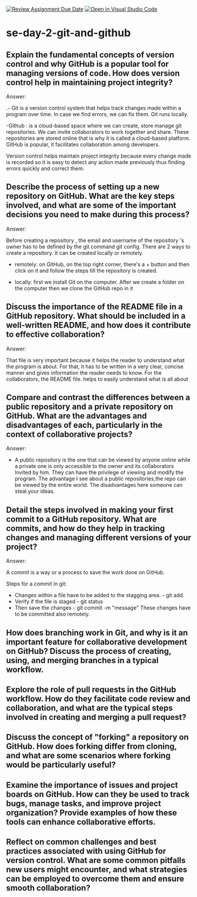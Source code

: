 [![Review Assignment Due Date](https://classroom.github.com/assets/deadline-readme-button-22041afd0340ce965d47ae6ef1cefeee28c7c493a6346c4f15d667ab976d596c.svg)](https://classroom.github.com/a/8wgCKhpZ)
[![Open in Visual Studio Code](https://classroom.github.com/assets/open-in-vscode-2e0aaae1b6195c2367325f4f02e2d04e9abb55f0b24a779b69b11b9e10269abc.svg)](https://classroom.github.com/online_ide?assignment_repo_id=18455836&assignment_repo_type=AssignmentRepo)
# se-day-2-git-and-github
## Explain the fundamental concepts of version control and why GitHub is a popular tool for managing versions of code. How does version control help in maintaining project integrity?

Answer:

.- Git is a version control system that helps track changes made within a program over time. In case we find errors, we can fix them. Git runs locally.

-Github : is a cloud-based space where we can create, store manage git repositories. We can invite collaborators to work together and share. These repositories are stored online that is why it is called a cloud-based platform. GitHub is popular, it facilitates collaboration among developers.

Version control helps maintain project integrity because every change made is recorded so it is easy to detect any action made previously thus finding errors quickly and correct them.

## Describe the process of setting up a new repository on GitHub. What are the key steps involved, and what are some of the important decisions you need to make during this process?

Answer:

Before creating a repository , the email and username of the repository 's owner has to be defined by the git command git config.
 There are 2 ways to create a repository. It can be created locally or remotely.

- remotely: on GitHub, on the top right corner, there's a + button and then click on it and follow the steps till the repository is created.

- locally: first we install Git on the computer. After we create a folder on the computer then we clone the GitHub repo in it

## Discuss the importance of the README file in a GitHub repository. What should be included in a well-written README, and how does it contribute to effective collaboration?

Answer:

That file   is  very important because it helps the reader to understand what the program is about. For that, it has to be written in a very clear, concise manner and gives information the reader needs to know. For the collaborators,  the README file. helps to easily understand what is all about

## Compare and contrast the differences between a public repository and a private repository on GitHub. What are the advantages and disadvantages of each, particularly in the context of collaborative projects?

Answer:

- A public repository is the one that can be viewed by anyone online while a private one is only accessible to the owner and its collaborators Invited by him. They can have the privilege of viewing and modify the program.
The advantage I see about a public repositories,the repo can be viewed by the entire world.
The disadvantages here someone can steal.your ideas.

## Detail the steps involved in making your first commit to a GitHub repository. What are commits, and how do they help in tracking changes and managing different versions of your project?

Answer:

A commit is a way or a process to save the work done on GitHub.

Steps for a commit in git:
- Changes within a file have to be added to the stagging area. - git add.
- Verify if the file is staged - git status
- Then save the changes - git commit -m "message"
These changes have to be committed also remotely.

## How does branching work in Git, and why is it an important feature for collaborative development on GitHub? Discuss the process of creating, using, and merging branches in a typical workflow.

## Explore the role of pull requests in the GitHub workflow. How do they facilitate code review and collaboration, and what are the typical steps involved in creating and merging a pull request?

## Discuss the concept of "forking" a repository on GitHub. How does forking differ from cloning, and what are some scenarios where forking would be particularly useful?

## Examine the importance of issues and project boards on GitHub. How can they be used to track bugs, manage tasks, and improve project organization? Provide examples of how these tools can enhance collaborative efforts.

## Reflect on common challenges and best practices associated with using GitHub for version control. What are some common pitfalls new users might encounter, and what strategies can be employed to overcome them and ensure smooth collaboration?
